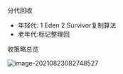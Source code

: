 分代回收

- 年轻代: 1 Eden 2 Survivor复制算法
- 老年代:标记整理回

收策略总览

![image-20210823082748527](https://z3.ax1x.com/2021/08/23/h9FXmF.png)

